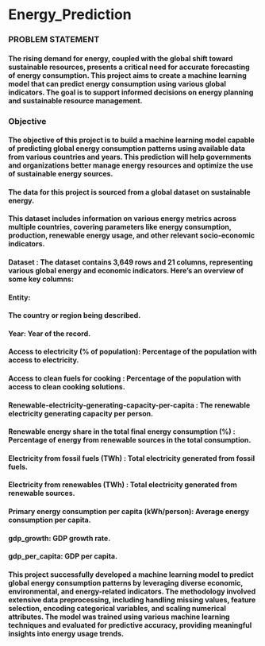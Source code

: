 # Energy_Prediction
### PROBLEM STATEMENT
#### The rising demand for energy, coupled with the global shift toward sustainable resources, presents a critical need for accurate forecasting of energy consumption. This project aims to create a machine learning model that can predict energy consumption using various global indicators. The goal is to support informed decisions on energy planning and sustainable resource management.

### Objective
#### The objective of this project is to build a machine learning model capable of predicting global energy consumption patterns using available data from various countries and years. This prediction will help governments and organizations better manage energy resources and optimize the use of sustainable energy sources.

#### The data for this project is sourced from a global dataset on sustainable energy.
#### This dataset includes information on various energy metrics across multiple countries, covering parameters like energy consumption, production, renewable energy usage, and other relevant socio-economic indicators.

#### Dataset : The dataset contains 3,649 rows and 21 columns, representing various global energy and economic indicators. Here’s an overview of some key columns:

#### Entity:
#### The country or region being described.
#### Year: Year of the record. 
#### Access to electricity (% of population): Percentage of the population with access to electricity.
#### Access to clean fuels for cooking : Percentage of the population with access to clean cooking solutions.
#### Renewable-electricity-generating-capacity-per-capita : The renewable electricity generating capacity per person.
#### Renewable energy share in the total final energy consumption (%) : Percentage of energy from renewable sources in the total consumption.
#### Electricity from fossil fuels (TWh) : Total electricity generated from fossil fuels.
#### Electricity from renewables (TWh) : Total electricity generated from renewable sources. 
#### Primary energy consumption per capita (kWh/person): Average energy consumption per capita. 
#### gdp_growth: GDP growth rate. 
#### gdp_per_capita: GDP per capita.

#### This project successfully developed a machine learning model to predict global energy consumption patterns by leveraging diverse economic, environmental, and energy-related indicators. The methodology involved extensive data preprocessing, including handling missing values, feature selection, encoding categorical variables, and scaling numerical attributes. The model was trained using various machine learning techniques and evaluated for predictive accuracy, providing meaningful insights into energy usage trends.


